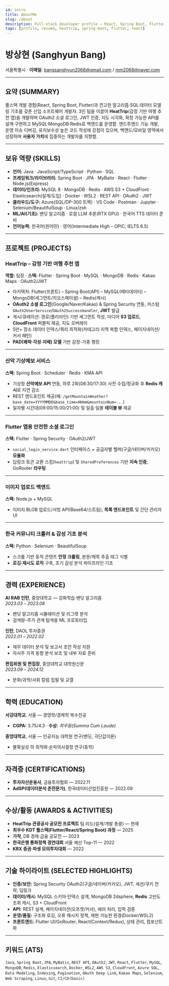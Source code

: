 ```yaml
---
id: intro
title: AboutMe
slug: /about
description: Full-stack developer profile — React, Spring Boot, Flutter, MySQL, MongoDB, Redis, OAuth2/JWT, and more.
tags: [profile, resume, heattrip, spring-boot, flutter, react]
---
```


# 방상현 (Sanghyun Bang)

서울특별시 · **이메일**: [bangsanghyun2068@gmail.com](mailto:bangsanghyun2068@gmail.com) / [mm2068@naver.com](mailto:mm2068@naver.com)

---

## 요약 (SUMMARY)

풀스택 개발 경험(React, Spring Boot, Flutter)과 견고한 알고리즘·SQL·데이터 모델링 기초를 갖춘 신입 소프트웨어 개발자. 3인 팀을 이끌어 **HeatTrip**(감정 기반 여행 추천 앱)을 개발하며 OAuth2 소셜 로그인, JWT 인증, 지도 시각화, 확장 가능한 API를 설계·구현하고 MySQL·MongoDB·Redis로 백엔드를 운영함. 엔드투엔드 기능 개발, 운영 이슈 디버깅, 유지보수성 높은 코드 작성에 강점이 있으며, 백엔드/모바일 영역에서 성장하며 **사용자 가치**에 집중하는 개발자를 지향함.

---

## 보유 역량 (SKILLS)

- **언어:** Java · JavaScript/TypeScript · Python · SQL  
- **프레임워크/라이브러리:** Spring Boot · JPA · MyBatis · React · Flutter · Node.js(Express)  
- **데이터/인프라:** MySQL 8 · MongoDB · Redis · AWS S3 + CloudFront · Elasticsearch(설계/도입) · Docker · WSL2 · REST API · OAuth2 · JWT  
- **클라우드/도구:** Azure(SQL/DP-300 트랙) · VS Code · Postman · Jupyter · Selenium/BeautifulSoup · Linux/zsh  
- **ML/AI(기초):** 밴딧 알고리즘 · 로컬 LLM 추론(RTX GPU) · 한국어 TTS 데이터 준비  
- **언어능력:** 한국어(원어민) · 영어(Intermediate High – OPIC; IELTS 6.5)

---

## 프로젝트 (PROJECTS)

### HeatTrip – 감정 기반 여행 추천 앱
**역할:** 팀장 · **스택:** Flutter · Spring Boot · MySQL · MongoDB · Redis · Kakao Maps · OAuth2/JWT

- 아키텍처: Flutter(프론트) – Spring Boot(API) – MySQL(메타데이터) – MongoDB(세그먼트/지오스페이셜) – Redis(캐시)
- **OAuth2 소셜 로그인**(Google/Naver/Kakao) & Spring Security 연동, 커스텀 `OAuth2UserService`/`OAuth2SuccessHandler`, **JWT** 발급
- 게시/큐레이션: 경로(폴리라인) 기반 세그먼트 작성, 미디어 **S3 업로드**, **CloudFront** 퍼블릭 제공, 지도 오버레이
- 5만+ 장소 데이터 인덱스/쿼리 최적화(카테고리·지역 복합 인덱스, 페이지네이션/커서 패턴)
- **PAD(쾌락·각성·지배) 모델** 기반 감정-가중 랭킹

---

### 산악 기상예보 서비스
**스택:** Spring Boot · Scheduler · Redis · KMA API

- 기상청 **산악예보 API** 연동, 하루 2회(08:30/17:30) 사전 수집/정규화 후 **Redis 캐시**로 지연 감소
- REST 엔드포인트 제공(예: `/getMountainWeather?base_date=YYYYMMDD&base_time=HHmm&mountainNum=...`)
- 일자별 시간대(09:00/15:00/21:00) 및 일출·일몰 **테이블 뷰** 제공

---

### Flutter 앱용 안전한 소셜 로그인
**스택:** Flutter · Spring Security · OAuth2/JWT

- `social_login_service.dart` 인터페이스 + 공급자별 헬퍼(구글/네이버/카카오) **모듈화**
- 딥링크 토큰 교환 스킴(`heattrip`) 및 `SharedPreferences` 기반 **지속 인증**, GoRouter **라우팅**

---

### 이미지 업로드 백엔드
**스택:** Node.js + MySQL

- 이미지 BLOB 업로드/서빙 API(Base64/스트림), **목록 엔드포인트** 및 간단 관리자 UI

---

### 한국 커뮤니티 크롤러 & 감성 기초 분석
**스택:** Python · Selenium · BeautifulSoup

- 스크롤 기반 동적 콘텐츠 **안정 크롤링**, 본문/제목 추출 태그 식별
- **로깅·재시도 로직** 구축, 초기 감성 분석 파이프라인 기초

---

## 경력 (EXPERIENCE)

**AI RAB 인턴**, 중앙대학교 — 강화학습·밴딧 알고리즘  
*2023.03 – 2023.08*  
- 밴딧 알고리즘 시뮬레이션 및 리그렛 분석  
- 검색량–주가 관계 탐색용 ML 프로토타입

**인턴**, DAOL 투자증권  
*2022.01 – 2022.02*  
- 재무 데이터 분석 및 보고서 초안 작성 지원  
- 자사주 가격 동향 분석 보조 및 내부 자료 준비

**편집위원 및 편집장**, 중앙대학교 대학원신문  
*2023.09 – 2024.12*  
- 문화/과학/사회 칼럼 집필 및 교열

---

## 학력 (EDUCATION)

**서강대학교**, 서울 — 경영학/경제학 복수전공  
- **CGPA:** 3.75/4.3 · **수상:** *최우등(Summa Cum Laude)*

**중앙대학교**, 서울 — 인공지능 대학원 연구(밴딧, 극단값이론)  
- 불확실성 하 최적화·순차의사결정 연구(휴학)

---

## 자격증 (CERTIFICATIONS)

- **투자자산운용사**, 금융투자협회 — 2022.11  
- **AdSP(데이터분석 준전문가)**, 한국데이터산업진흥원 — 2022.09

---

## 수상/활동 (AWARDS & ACTIVITIES)

- **HeatTrip 관광공사 공모전 프로젝트** 팀 리드(설계/개발 총괄) — 현재  
- **최우수 KDT 풀스택(Flutter/React/Spring Boot) 과정** — 2025  
- **가작**, DB 경제·금융 공모전 — 2023  
- **한국은행 통화정책 경연대회** 서울 예선 Top-11 — 2022  
- **KRX 증권·파생 모의투자대회** — 2022

---

## 기술 하이라이트 (SELECTED HIGHLIGHTS)

- **인증/보안:** Spring Security OAuth2(구글/네이버/카카오), JWT, 세션/쿠키 전략, 딥링크  
- **데이터/캐시:** MySQL 스키마·인덱스 설계, MongoDB 2dsphere, **Redis** 고빈도 조회 캐시, S3 + CloudFront  
- **API:** REST 설계, 페이지네이션(오프셋/커서), 에러 처리, 입력 검증  
- **운영/품질:** 구조화 로깅, 오류 메시지 정책, 재현 가능한 환경(Docker/WSL2)  
- **프론트엔드:** Flutter UI/GoRouter, React(Context/Redux), 상태 관리, 컴포넌트화

---

## 키워드 (ATS)

`Java`, `Spring Boot`, `JPA`, `MyBatis`, `REST API`, `OAuth2`, `JWT`, `React`, `Flutter`, `MySQL`, `MongoDB`, `Redis`, `Elasticsearch`, `Docker`, `WSL2`, `AWS S3`, `CloudFront`, `Azure SQL`, `Data Modeling`, `Indexing`, `Pagination`, `OAuth Deep Link`, `Kakao Maps`, `Selenium`, `Web Scraping`, `Linux`, `Git`, `CI/CD(basic)`
